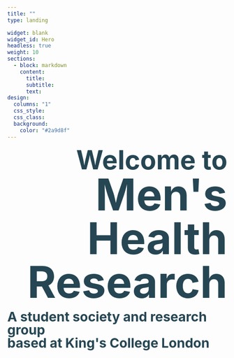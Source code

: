 ```yaml
---
title: ""
type: landing

widget: blank
widget_id: Hero
headless: true
weight: 10
sections:
  - block: markdown
    content:
      title: 
      subtitle: 
      text: 
design:
  columns: "1"
  css_style:
  css_class:
  background:
    color: "#2a9d8f"
---
```

<p style="text-align:right; line-height:1;class="heading"">
<span style="color:#264653;font-weight:700;font-size:60px">
    Welcome to
</span>
<br>
<span style="color:#264653;font-weight:700;font-size:100px">
    Men's Health Research
</span>
</p>
<p style="text-align:left; line-height:1;">
<span style="color:#264653;font-weight:700;font-size:30px">
    A student society and research group 
<br>based at King's College London
</span>
</p>
